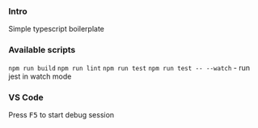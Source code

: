 ### Intro

Simple typescript boilerplate

### Available scripts
`npm run build`
`npm run lint`
`npm run test`
`npm run test -- --watch` - run jest in watch mode

### VS Code
Press <kbd>F5</kbd> to start debug session
